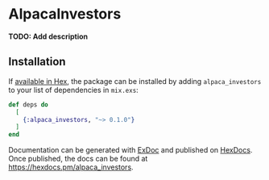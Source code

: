 # AlpacaInvestors

**TODO: Add description**

## Installation

If [available in Hex](https://hex.pm/docs/publish), the package can be installed
by adding `alpaca_investors` to your list of dependencies in `mix.exs`:

```elixir
def deps do
  [
    {:alpaca_investors, "~> 0.1.0"}
  ]
end
```

Documentation can be generated with [ExDoc](https://github.com/elixir-lang/ex_doc)
and published on [HexDocs](https://hexdocs.pm). Once published, the docs can
be found at <https://hexdocs.pm/alpaca_investors>.

